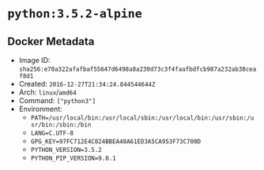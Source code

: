 # `python:3.5.2-alpine`

## Docker Metadata

- Image ID: `sha256:e70a322afafbaf55647d6498a8a230d73c3f4faafbdfcb987a232ab38ceaf8d1`
- Created: `2016-12-27T21:34:24.844544644Z`
- Arch: `linux`/`amd64`
- Command: `["python3"]`
- Environment:
  - `PATH=/usr/local/bin:/usr/local/sbin:/usr/local/bin:/usr/sbin:/usr/bin:/sbin:/bin`
  - `LANG=C.UTF-8`
  - `GPG_KEY=97FC712E4C024BBEA48A61ED3A5CA953F73C700D`
  - `PYTHON_VERSION=3.5.2`
  - `PYTHON_PIP_VERSION=9.0.1`
